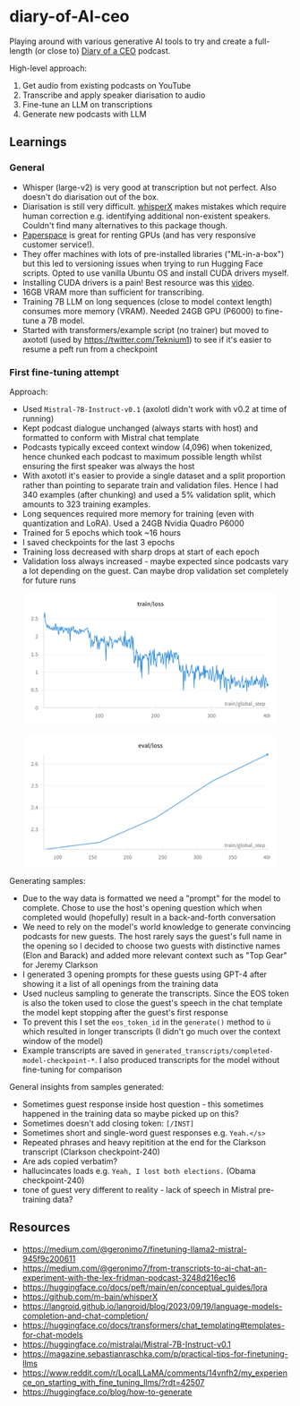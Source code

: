 # diary-of-AI-ceo

Playing around with various generative AI tools to try and create a full-length (or close to) [Diary of a CEO](https://stevenbartlett.com/the-diary-of-a-ceo-podcast/) podcast.

High-level approach:
1. Get audio from existing podcasts on YouTube
1. Transcribe and apply speaker diarisation to audio
1. Fine-tune an LLM on transcriptions
1. Generate new podcasts with LLM

## Learnings

### General

- Whisper (large-v2) is very good at transcription but not perfect. Also doesn't do diarisation out of the box.
- Diarisation is still very difficult. [whisperX](https://github.com/m-bain/whisperX) makes mistakes which require human correction e.g. identifying additional non-existent speakers. Couldn't find many alternatives to this package though.
- [Paperspace](https://www.paperspace.com/) is great for renting GPUs (and has very responsive customer service!).
- They offer machines with lots of pre-installed libraries ("ML-in-a-box") but this led to versioning issues when trying to run Hugging Face scripts. Opted to use vanilla Ubuntu OS and install CUDA drivers myself.
- Installing CUDA drivers is a pain! Best resource was this [video](https://youtu.be/ttxtV966jyQ?t=966&feature=shared).
- 16GB VRAM more than sufficient for transcribing.
- Training 7B LLM on long sequences (close to model context length) consumes more memory (VRAM). Needed 24GB GPU (P6000) to fine-tune a 7B model.
- Started with transformers/example script (no trainer) but moved to axototl (used by https://twitter.com/Teknium1) to see if it's easier to resume a peft run from a checkpoint

### First fine-tuning attempt

Approach:
- Used `Mistral-7B-Instruct-v0.1` (axolotl didn't work with v0.2 at time of running)
- Kept podcast dialogue unchanged (always starts with host) and formatted to conform with Mistral chat template
- Podcasts typically exceed context window (4,096) when tokenized, hence chunked each podcast to maximum possible length whilst ensuring the first speaker was always the host
- With axototl it's easier to provide a single dataset and a split proportion rather than pointing to separate train and validation files. Hence I had 340 examples (after chunking) and used a 5% validation split, which amounts to 323 training examples.
- Long sequences required more memory for training (even with quantization and LoRA). Used a 24GB Nvidia Quadro P6000
- Trained for 5 epochs which took ~16 hours
- I saved checkpoints for the last 3 epochs
- Training loss decreased with sharp drops at start of each epoch
- Validation loss always increased - maybe expected since podcasts vary a lot depending on the guest. Can maybe drop validation set completely for future runs

<p align="center">
<img src="images/first_attempt_train_loss.png" alt="Training loss" width="450"/>
</p>

<p align="center">
<img src="images/first_attempt_eval_loss.png" alt="Training loss" width="450"/>
</p>

Generating samples:
- Due to the way data is formatted we need a "prompt" for the model to complete. Chose to use the host's opening question which when completed would (hopefully) result in a back-and-forth conversation
- We need to rely on the model's world knowledge to generate convincing podcasts for new guests. The host rarely says the guest's full name in the opening so I decided to choose two guests with distinctive names (Elon and Barack) and added more relevant context such as "Top Gear" for Jeremy Clarkson
- I generated 3 opening prompts for these guests using GPT-4 after showing it a list of all openings from the training data
- Used nucleus sampling to generate the transcripts. Since the EOS token is also the token used to close the guest's speech in the chat template the model kept stopping after the guest's first response
- To prevent this I set the `eos_token_id` in the `generate()` method to `ü` which resulted in longer transcripts (I didn't go much over the context window of the model)
- Example transcripts are saved in `generated_transcripts/completed-model-checkpoint-*`. I also produced transcripts for the model without fine-tuning for comparison

General insights from samples generated:
- Sometimes guest response inside host question - this sometimes happened in the training data so maybe picked up on this?
- Sometimes doesn't add closing token: `[/INST]`
- Sometimes short and single-word guest responses e.g. `Yeah.</s>`
- Repeated phrases and heavy repitition at the end for the Clarkson transcript (Clarkson checkpoint-240)
- Are ads copied verbatim?
- hallucincates loads e.g. `Yeah, I lost both elections.` (Obama checkpoint-240)
- tone of guest very different to reality - lack of speech in Mistral pre-training data?

## Resources
- https://medium.com/@geronimo7/finetuning-llama2-mistral-945f9c200611
- https://medium.com/@geronimo7/from-transcripts-to-ai-chat-an-experiment-with-the-lex-fridman-podcast-3248d216ec16
- https://huggingface.co/docs/peft/main/en/conceptual_guides/lora
- https://github.com/m-bain/whisperX
- https://langroid.github.io/langroid/blog/2023/09/19/language-models-completion-and-chat-completion/
- https://huggingface.co/docs/transformers/chat_templating#templates-for-chat-models
- https://huggingface.co/mistralai/Mistral-7B-Instruct-v0.1
- https://magazine.sebastianraschka.com/p/practical-tips-for-finetuning-llms
- https://www.reddit.com/r/LocalLLaMA/comments/14vnfh2/my_experience_on_starting_with_fine_tuning_llms/?rdt=42507
- https://huggingface.co/blog/how-to-generate